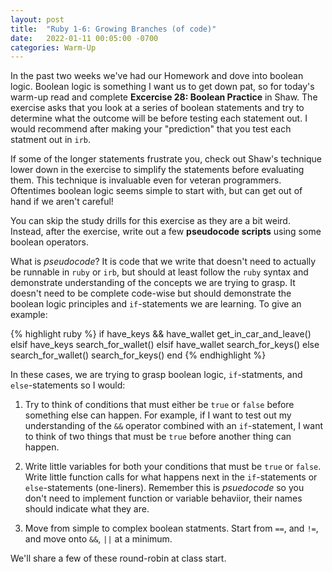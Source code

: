 ```yaml
---
layout: post
title:  "Ruby 1-6: Growing Branches (of code)"
date:   2022-01-11 00:05:00 -0700
categories: Warm-Up
---
```


In the past two weeks we've had our Homework and dove into boolean logic. Boolean logic is something I want us to get down pat, so for today's warm-up read and complete **Excercise 28: Boolean Practice** in Shaw. The exercise asks that you look at a series of boolean statements and try to determine what the outcome will be before testing each statement out. I would recommend after making your "prediction" that you test each statment out in `irb`.

If some of the longer statements frustrate you, check out Shaw's technique lower down in the exercise to simplify the statements before evaluating them. This technique is invaluable even for veteran programmers. Oftentimes boolean logic seems simple to start with, but can get out of hand if we aren't careful!

You can skip the study drills for this exercise as they are a bit weird. Instead, after the exercise, write out a few **pseudocode scripts** using some boolean operators. 

What is *pseudocode*? It is code that we write that doesn't need to actually be runnable in `ruby` or `irb`, but should at least follow the `ruby` syntax and demonstrate understanding of the concepts we are trying to grasp. It doesn't need to be complete code-wise but should demonstrate the boolean logic principles and `if`-statements we are learning. To give an example:

{% highlight ruby %}
if have_keys && have_wallet
  get_in_car_and_leave()
elsif have_keys
  search_for_wallet()
elsif have_wallet
  search_for_keys()
else
  search_for_wallet()
  search_for_keys()
end
{% endhighlight %}

In these cases, we are trying to grasp boolean logic, `if`-statments, and `else`-statements so I would:

1. Try to think of conditions that must either be `true` or `false` before something else can happen. For example, if I want to test out my understanding of the `&&` operator combined with an `if`-statement, I want to think of two things that must be `true` before another thing can happen.

2. Write little variables for both your conditions that must be `true` or `false`. Write little function calls for what happens next in the `if`-statements or `else`-statements (one-liners). Remember this is *psuedocode* so you don't need to implement function or variable behaviior, their names should indicate what they are.

3. Move from simple to complex boolean statments. Start from `==`, and `!=`, and move onto `&&`, `||` at a minimum.

We'll share a few of these round-robin at class start.